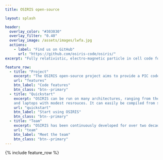 ```yaml
---
title: OSIRIS open-source

layout: splash

header:
  overlay_color: "#303030"
  overlay_filter: "0.40"
  overlay_image: /assets/images/lwfa.jpg
  actions:
    - label: "Find us on GitHub"
      url: "https://github.com/osiris-code/osiris/"
excerpt: "Fully relativistic, electro-magnetic particle in cell code for kinetic plasma physics simulations"

feature_row:
  - title: "Project"
    excerpt: "The OSIRIS open-source project aims to provide a PIC code capable of tapping into Exascale resources with all the tools required for plasma physics science and applications from laser-plasma accelerators to novel radiation sources."
    url: "features"
    btn_label: "Code features"
    btn_class: "btn--primary"
  - title: "Quickstart"
    excerpt: "OSIRIS can be run on many architectures, ranging from the most advanced HPC systems in the world to simple workstations
    and laptops with modest resrouces. It can easily be compiled from source or run from a Docker container."
    url: "quickstart"
    btn_label: "Start using OSIRIS"
    btn_class: "btn--primary"
  - title: "Team"
    excerpt: "OSIRIS has been continuously developed for over two decades by the members of the OSIRIS consortium and is used extensively throughout the plasma physics community. New collaborations are always welcome!"
    url: "team"
    btn_label: "Meet the team"
    btn_class: "btn--primary"
---
```


{% include feature_row %}
